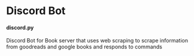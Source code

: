 # Discord Bot
#### discord.py
Discord Bot for Book server that uses web scraping to scrape information from goodreads and google books and responds to commands
